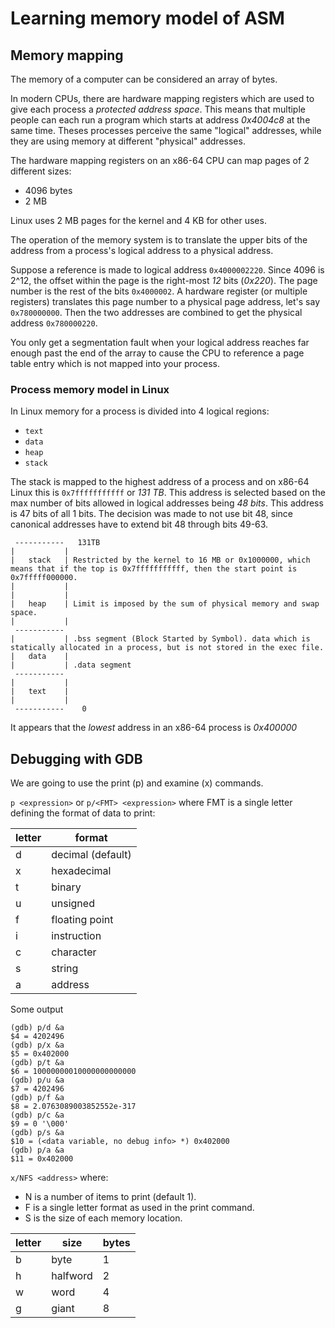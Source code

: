 # Learning memory model of ASM

## Memory mapping

The memory of a computer can be considered an array of bytes.

In modern CPUs, there are hardware mapping registers which are used to give each process a _protected address space_.
This means that multiple people can each run a program which starts at address _0x4004c8_ at the same time.
Theses processes perceive the same "logical" addresses, while they are using memory at different "physical" addresses.

The hardware mapping registers on an x86-64 CPU can map pages of 2 different sizes:

- 4096 bytes
- 2 MB

Linux uses 2 MB pages for the kernel and 4 KB for other uses.

The operation of the memory system is to translate the upper bits of the address from a process's logical address to a physical address.

Suppose a reference is made to logical address `0x4000002220`. Since 4096 is 2^12, the offset within the page is the right-most _12_ bits (_0x220_).
The page number is the rest of the bits `0x4000002`. A hardware register (or multiple registers) translates this page number to a physical page address, let's say `0x780000000`. Then the two addresses are combined to get the physical address `0x780000220`.

You only get a segmentation fault when your logical address reaches far enough past the end of the array to cause the CPU to reference a page table entry which is not mapped into your process.

### Process memory model in Linux

In Linux memory for a process is divided into 4 logical regions:

- `text`
- `data`
- `heap`
- `stack`

The stack is mapped to the highest address of a process and on x86-64 Linux this is `0x7fffffffffff` or _131 TB_. This address is selected based on the max number of bits allowed in logical addresses being _48 bits_. This address is 47 bits of all 1 bits. The decision was made to not use bit 48, since canonical addresses have to extend bit 48 through bits 49-63.

```
 -----------   131TB
|           |
|   stack   | Restricted by the kernel to 16 MB or 0x1000000, which means that if the top is 0x7fffffffffff, then the start point is 0x7fffff000000.
|           |
|           |
|   heap    | Limit is imposed by the sum of physical memory and swap space.
|           |
 -----------
|           | .bss segment (Block Started by Symbol). data which is statically allocated in a process, but is not stored in the exec file.
|   data    | 
|           | .data segment
 -----------
|           |
|   text    |
|           |
 -----------    0
```

It appears that the _lowest_ address in an x86-64 process is _0x400000_

## Debugging with GDB

We are going to use the print (p) and examine (x) commands.

`p <expression>` or `p/<FMT> <expression>` where FMT is a single letter defining the format of data to print:

| letter | format |
| ------ | ------ |
| d | decimal (default) |
| x | hexadecimal |
| t | binary |
| u | unsigned |
| f | floating point |
| i | instruction |
| c | character |
| s | string |
| a | address |

Some output
```gdb
(gdb) p/d &a
$4 = 4202496
(gdb) p/x &a
$5 = 0x402000
(gdb) p/t &a
$6 = 10000000010000000000000
(gdb) p/u &a
$7 = 4202496
(gdb) p/f &a
$8 = 2.0763089003852552e-317
(gdb) p/c &a
$9 = 0 '\000'
(gdb) p/s &a
$10 = (<data variable, no debug info> *) 0x402000
(gdb) p/a &a
$11 = 0x402000
```

`x/NFS <address>` where:

- N is a number of items to print (default 1).
- F is a single letter format as used in the print command.
- S is the size of each memory location.

| letter | size | bytes |
| ------ | ---- | ----- |
| b | byte | 1 |
| h | halfword | 2 |
| w | word | 4 |
| g | giant | 8 |

